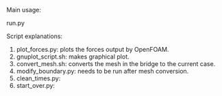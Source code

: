 Main usage:  

run.py

Script explanations:  

1. plot_forces.py: plots the forces output by OpenFOAM.  
  1. gnuplot_script.sh: makes graphical plot.  
2. convert_mesh.sh: converts the mesh in the bridge to the current case.  
3. modify_boundary.py: needs to be run after mesh conversion.  
4. clean_times.py:  
5. start_over.py:  




